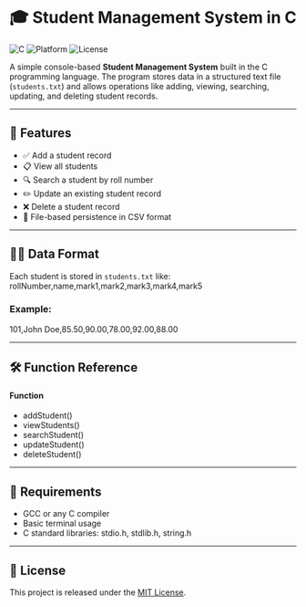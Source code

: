 # 🎓 Student Management System in C

![C](https://img.shields.io/badge/language-C-blue.svg)
![Platform](https://img.shields.io/badge/platform-Windows%20%7C%20Linux%20%7C%20macOS-green.svg)
![License](https://img.shields.io/badge/license-MIT-lightgrey.svg)

A simple console-based **Student Management System** built in the C programming language. The program stores data in a structured text file (`students.txt`) and allows operations like adding, viewing, searching, updating, and deleting student records.

---

## 🔧 Features

- ✅ Add a student record
- 📋 View all students
- 🔍 Search a student by roll number
- ✏️ Update an existing student record
- ❌ Delete a student record
- 💾 File-based persistence in CSV format

---

## 🧑‍🎓 Data Format

Each student is stored in `students.txt` like:
rollNumber,name,mark1,mark2,mark3,mark4,mark5

### Example:
101,John Doe,85.50,90.00,78.00,92.00,88.00

---

## 🛠️ Function Reference
#### Function
- addStudent()
- viewStudents()
- searchStudent()
- updateStudent()
- deleteStudent()

---

## 📌 Requirements
- GCC or any C compiler
- Basic terminal usage
- C standard libraries: stdio.h, stdlib.h, string.h

---

## 🪪 License
This project is released under the [MIT License](https://github.com/Codris-exe/Student_Management).